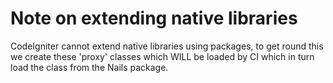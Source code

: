 # Note on extending native libraries

CodeIgniter cannot extend native libraries using packages, to get round this we create these 'proxy' classes which WILL be loaded by CI which in turn load the class from the Nails package.
